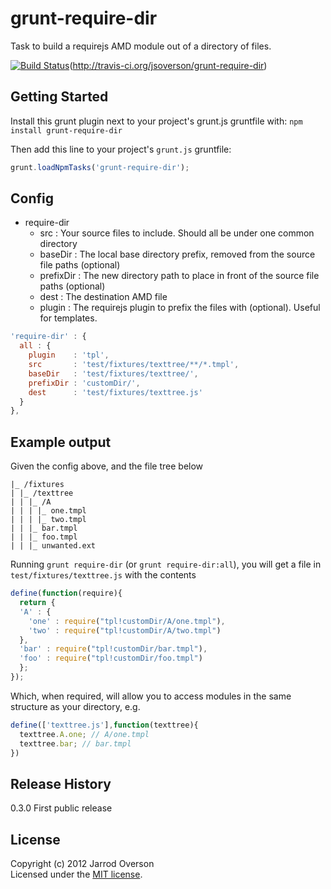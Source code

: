 # grunt-require-dir

Task to build a requirejs AMD module out of a directory of files.

[![Build Status](https://travis-ci.org/psychobolt/grunt-require-dir.svg?branch=master)](https://travis-ci.org/psychobolt/grunt-require-dir)(http://travis-ci.org/jsoverson/grunt-require-dir)

## Getting Started
Install this grunt plugin next to your project's grunt.js gruntfile with: `npm install grunt-require-dir`

Then add this line to your project's `grunt.js` gruntfile:

```javascript
grunt.loadNpmTasks('grunt-require-dir');
```

[grunt]: https://github.com/cowboy/grunt
[getting_started]: https://github.com/cowboy/grunt/blob/master/docs/getting_started.md

## Config

- require-dir
  - src : Your source files to include. Should all be under one common directory
  - baseDir : The local base directory prefix, removed from the source file paths (optional)
  - prefixDir : The new directory path to place in front of the source file paths (optional)
  - dest : The destination AMD file
  - plugin : The requirejs plugin to prefix the files with (optional). Useful for templates.

```javascript
'require-dir' : {
  all : {
    plugin    : 'tpl',
    src       : 'test/fixtures/texttree/**/*.tmpl',
    baseDir   : 'test/fixtures/texttree/',
    prefixDir : 'customDir/',
    dest      : 'test/fixtures/texttree.js'
  }
},
```

## Example output

Given the config above, and the file tree below

```
|_ /fixtures
| |_ /texttree
| | |_ /A
| | | |_ one.tmpl
| | | |_ two.tmpl
| | |_ bar.tmpl
| | |_ foo.tmpl
| | |_ unwanted.ext
```

Running `grunt require-dir` (or `grunt require-dir:all`), you will
get a file in `test/fixtures/texttree.js` with the contents

```javascript
define(function(require){
  return {
  'A' : {
    'one' : require("tpl!customDir/A/one.tmpl"),
    'two' : require("tpl!customDir/A/two.tmpl")
  },
  'bar' : require("tpl!customDir/bar.tmpl"),
  'foo' : require("tpl!customDir/foo.tmpl")
  };
});
```
Which, when required, will allow you to access modules in the same structure as your directory, e.g.

```javascript
define(['texttree.js'],function(texttree){
  texttree.A.one; // A/one.tmpl
  texttree.bar; // bar.tmpl
})
```

## Release History

0.3.0 First public release

## License
Copyright (c) 2012 Jarrod Overson  
Licensed under the [MIT license](https://github.com/jsoverson/grunt-require-dir/blob/master/LICENSE-MIT).
